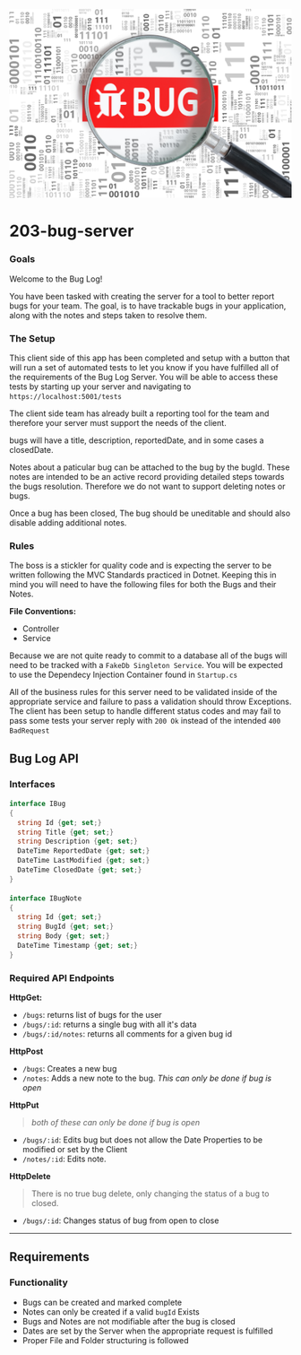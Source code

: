 ![bug-server](bug.jpeg)
# 203-bug-server


### Goals
Welcome to the Bug Log! 

You have been tasked with creating the server for a tool to better report bugs for your team. The goal, is to have trackable bugs in your application, along with the notes and steps taken to resolve them.

### The Setup
This client side of this app has been completed and setup with a button that will run a set of automated tests to let you know if you have fulfilled all of the requirements of the Bug Log Server. You will be able to access these tests by starting up your server and navigating to `https://localhost:5001/tests`

The client side team has already built a reporting tool for the team and therefore your server must support the needs of the client.

bugs will have a title, description, reportedDate, and in some cases a closedDate.  

Notes about a paticular bug can be attached to the bug by the bugId. These notes are intended to be an active record providing detailed steps towards the bugs resolution. Therefore we do not want to support deleting notes or bugs. 

Once a bug has been closed, The bug should be uneditable and should also disable adding additional notes.

### Rules
The boss is a stickler for quality code and is expecting the server to be written following the MVC Standards practiced in Dotnet. Keeping this in mind you will need to have the following files for both the Bugs and their Notes.

**File Conventions:**
- Controller
- Service

Because we are not quite ready to commit to a database all of the bugs will need to be tracked with a `FakeDb Singleton Service`. You will be expected to use the Dependecy Injection Container found in `Startup.cs`

All of the business rules for this server need to be validated inside of the appropriate service and failure to pass a validation should throw Exceptions. The client has been setup to handle different status codes and may fail to pass some tests your server reply with `200 Ok` instead of the intended `400 BadRequest`


## Bug Log API

### Interfaces
```csharp
interface IBug 
{
  string Id {get; set;}
  string Title {get; set;}
  string Description {get; set;}
  DateTime ReportedDate {get; set;}
  DateTime LastModified {get; set;}
  DateTime ClosedDate {get; set;}
}

interface IBugNote 
{
  string Id {get; set;}
  string BugId {get; set;}
  string Body {get; set;}
  DateTime Timestamp {get; set;}
}
```

### Required API Endpoints

**HttpGet:**
- `/bugs`: returns list of bugs for the user
- `/bugs/:id`: returns a single bug with all it's data
- `/bugs/:id/notes`: returns all comments for a given bug id

**HttpPost**
- `/bugs`: Creates a new bug
- `/notes`: Adds a new note to the bug. *This can only be done if bug is open*

**HttpPut** 
>*both of these can only be done if bug is open*
- `/bugs/:id`: Edits bug but does not allow the Date Properties to be modified or set by the Client
- `/notes/:id`: Edits note.

**HttpDelete**
> There is no true bug delete, only changing the status of a bug to closed.
- `/bugs/:id`: Changes status of bug from open to close

---------------------------------------------------------------------

## Requirements

### Functionality
- Bugs can be created and marked complete
- Notes can only be created if a valid `bugId` Exists
- Bugs and Notes are not modifiable after the bug is closed
- Dates are set by the Server when the appropriate request is fulfilled
- Proper File and Folder structuring is followed

